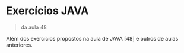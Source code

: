 # Exercícios JAVA
> da aula 48
> 
Além dos exercícios propostos na aula de JAVA [48] e outros de aulas anteriores.